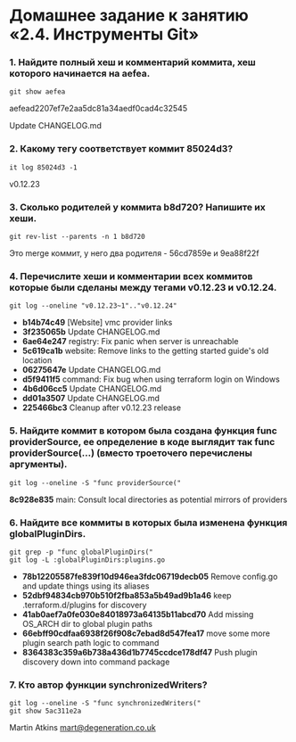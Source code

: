 # Домашнее задание к занятию «2.4. Инструменты Git»

### 1. Найдите полный хеш и комментарий коммита, хеш которого начинается на aefea.

    git show aefea

aefead2207ef7e2aa5dc81a34aedf0cad4c32545

Update CHANGELOG.md

### 2. Какому тегу соответствует коммит 85024d3?

    it log 85024d3 -1

v0.12.23

### 3. Сколько родителей у коммита b8d720? Напишите их хеши.

    git rev-list --parents -n 1 b8d720

Это merge коммит, у него два родителя - 56cd7859e и 9ea88f22f

### 4. Перечислите хеши и комментарии всех коммитов которые были сделаны между тегами v0.12.23 и v0.12.24.

    git log --oneline "v0.12.23~1".."v0.12.24"

* **b14b74c49** [Website] vmc provider links
* **3f235065b** Update CHANGELOG.md
* **6ae64e247** registry: Fix panic when server is unreachable
* **5c619ca1b** website: Remove links to the getting started guide's old location
* **06275647e** Update CHANGELOG.md
* **d5f9411f5** command: Fix bug when using terraform login on Windows
* **4b6d06cc5** Update CHANGELOG.md
* **dd01a3507** Update CHANGELOG.md
* **225466bc3** Cleanup after v0.12.23 release

### 5. Найдите коммит в котором была создана функция func providerSource, ее определение в коде выглядит так func providerSource(...) (вместо троеточего перечислены аргументы).

    git log --oneline -S "func providerSource("

**8c928e835** main: Consult local directories as potential mirrors of providers

### 6. Найдите все коммиты в которых была изменена функция globalPluginDirs.

    git grep -p "func globalPluginDirs("
    git log -L :globalPluginDirs:plugins.go

* **78b12205587fe839f10d946ea3fdc06719decb05** Remove config.go and update things using its aliases
* **52dbf94834cb970b510f2fba853a5b49ad9b1a46** keep .terraform.d/plugins for discovery
* **41ab0aef7a0fe030e84018973a64135b11abcd70** Add missing OS_ARCH dir to global plugin paths
* **66ebff90cdfaa6938f26f908c7ebad8d547fea17** move some more plugin search path logic to command
* **8364383c359a6b738a436d1b7745ccdce178df47** Push plugin discovery down into command package

### 7. Кто автор функции synchronizedWriters?

    git log --oneline -S "func synchronizedWriters("
    git show 5ac311e2a

Martin Atkins <mart@degeneration.co.uk>
